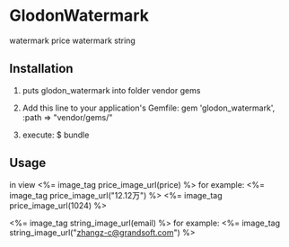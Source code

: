 # GlodonWatermark

watermark price
watermark string

## Installation
1. puts glodon_watermark into folder vendor gems

2. Add this line to your application's Gemfile:
gem 'glodon_watermark', :path => "vendor/gems/"

3. execute:
$ bundle


## Usage
in view
<%= image_tag price_image_url(price) %>
for example:
<%= image_tag price_image_url("12.12万") %>
<%= image_tag price_image_url(1024) %>

<%= image_tag string_image_url(email) %>
for example:
<%= image_tag string_image_url("zhangz-c@grandsoft.com") %>